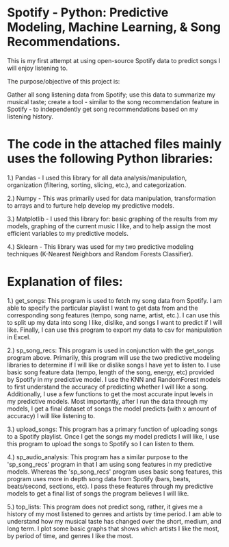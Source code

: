 # Spotify - Python: Predictive Modeling, Machine Learning, & Song Recommendations.
This is my first attempt at using open-source Spotify data to predict songs I will enjoy listening to.

The purpose/objective of this project is:

Gather all song listening data from Spotify; use this data to summarize my musical taste; create a tool - similar to the song recommendation
feature in Spotify - to independently get song recommendations based on my listening history.

# The code in the attached files mainly uses the following Python libraries:

1.) Pandas - I used this library for all data analysis/manipulation, organization (filtering, sorting, slicing, etc.), and categorization.

2.) Numpy - This was primarily used for data manipulation, transformation to arrays and to furture help develop my predictive models.

3.) Matplotlib - I used this library for: basic graphing of the results from my models, graphing of the current music I like, and
to help assign the most efficient variables to my predictive models.

4.) Sklearn - This library was used for my two predictive modeling techniques (K-Nearest Neighbors and Random Forests Classifier).

# Explanation of files:

1.) get_songs: This program is used to fetch my song data from Spotify. I am able to specify the particular playlist I want to get
data from and the corresponding song features (tempo, song name, artist, etc.). I can use this to split up my data into song I like, dislike, and songs I want to predict if I will like. Finally, I can use this program to export my data to csv for manipulation in Excel.

2.) sp_song_recs: This program is used in conjunction with the get_songs program above. Primarily, this program will use the two predictive modeling libraries to determine if I will like or dislike songs I have yet to listen to. I use basic song feature data (tempo, length of the song, energy, etc) provided by Spotify in my predictive model. I use the KNN and RandomForest models to first understand the accuracy of predicting whether I will like a song. Additionally, I use a few functions to get the most accurate input levels in my predictive models. Most importantly, after I run the data through my models, I get a final dataset of songs the model predicts (with x amount of accuracy) I will like listening to.

3.) upload_songs: This program has a primary function of uploading songs to a Spotify playlist. Once I get the songs my model predicts I will like, I use this program to upload the songs to Spotify so I can listen to them. 

4.) sp_audio_analysis: This program has a similar purpose to the 'sp_song_recs' program in that I am using song features in my predictive models. Whereas the 'sp_song_recs' program uses basic song features, this program uses more in depth song data from Spotify (bars, beats, beats/second, sections, etc). I pass these features through my predictive models to get a final list of songs the program believes I will like.

5.) top_lists: This program does not predict song, rather, it gives me a history of my most listened to genres and artists by time period. I am able to understand how my musical taste has changed over the short, medium, and long term. I plot some basic graphs that shows which artists I like the most, by period of time, and genres I like the most.

